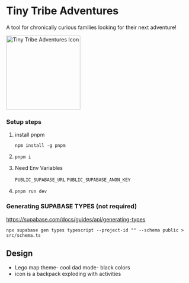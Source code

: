 # Tiny Tribe Adventures

A tool for chronically curious families looking for their next adventure!

<img src="./static/myth-map.png" alt="Tiny Tribe Adventures Icon" width="200"/>

### Setup steps

1. install pnpm

   `npm install -g pnpm`

2. `pnpm i`
3. Need Env Variables

   `PUBLIC_SUPABASE_URL`
   `PUBLIC_SUPABASE_ANON_KEY`

4. `pnpm run dev`

### Generating SUPABASE TYPES (not required)

<https://supabase.com/docs/guides/api/generating-types>

`npx supabase gen types typescript --project-id "" --schema public > src/schema.ts`

## Design

- Lego map theme- cool dad mode- black colors
- icon is a backpack exploding with activities
